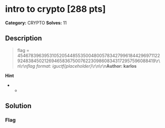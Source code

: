 # intro to crypto [288 pts]

**Category:** CRYPTO
**Solves:** 11

## Description
>flag = 454678396395310520544855350048005783427996184429697112292483845021269465836750076223098608343172957596088419\r\n\r\n*flag format: iguctf{placeholder}*\r\n\r\n**Author: karlos**

**Hint**
* -

## Solution

### Flag

